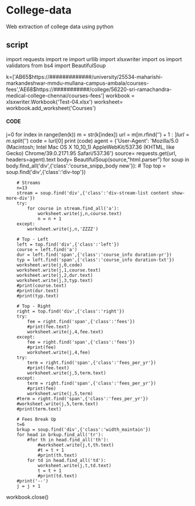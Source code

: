 # College-data
Web extraction of college data using python

## script ##

import requests
import re
import urllib
import xlsxwriter
import os
import validators
from bs4 import BeautifulSoup

k=['AB65$https://#############/university/25534-maharishi-markandeshwar-mmdu-mullana-campus-ambala/courses-fees','AE68$https://###########/college/56220-sri-ramachandra-medical-college-chennai/courses-fees']
workbook = xlsxwriter.Workbook('Test-04.xlsx')
worksheet= workbook.add_worksheet('Courses')

#### CODE ####
j=0
for index in range(len(k))
    m = str(k[index])
    url = m[m.rfind('$')+1:]
    lurl = m.split('$')
    code = lurl[0]
    print (code)
    agent = {'User-Agent': 'Mozilla/5.0 (Macintosh; Intel Mac OS X 10_10_1) AppleWebKit/537.36 (KHTML, like Gecko) Chrome/39.0.2171.95 Safari/537.36'}
    source= requests.get(url, headers=agent).text
    body= BeautifulSoup(source,"html.parser")
    for soup in body.find_all('div',{'class':'course_snipp_body new'}):
        # Top
        top = soup.find('div',{'class':'div-top'})
        
        # Streams
        n=13
        stream = soup.find('div',{'class':'div-stream-list content show-more-div'})
        try:
            for course in stream.find_all('a'):
                worksheet.write(j,n,course.text)
                n = n + 1
        except:
            worksheet.write(j,n,'ZZZZ')

        # Top - Left
        left = top.find('div',{'class':'left'})
        course = left.find('a')
        dur = left.find('span',{'class':'course_info duration-yr'})
        typ = left.find('span',{'class':'course_info duration-txt'})
        worksheet.write(j,0,code)
        worksheet.write(j,1,course.text)
        worksheet.write(j,2,dur.text)
        worksheet.write(j,3,typ.text)
        #print(course.text)
        #print(dur.text)
        #print(typ.text)

        # Top - Right
        right = top.find('div',{'class':'right'})
        try:
            fee = right.find('span',{'class':'fees'})
            #print(fee.text)
            worksheet.write(j,4,fee.text)
        except:
            fee = right.find('span',{'class':'fees'})
            #print(fee)
            worksheet.write(j,4,fee)
        try:
            term = right.find('span',{'class':'fees_per_yr'})
            #print(fee.text)
            worksheet.write(j,5,term.text)
        except:
            term = right.find('span',{'class':'fees_per_yr'})
            #print(fee)
            worksheet.write(j,5,term)
        #term = right.find('span',{'class':'fees_per_yr'})
        #worksheet.write(j,5,term.text)
        #print(term.text)

        # Fees Break Up
        t=6
        brkup = soup.find('div',{'class':'width_maintain'})
        for head in brkup.find_all('tr'):
            #for th in head.find_all('th'):
                #worksheet.write(j,t,th.text)
                #t = t + 1
                #print(th.text)
            for td in head.find_all('td'):
                worksheet.write(j,t,td.text)
                t = t + 1
                #print(td.text)
        #print('--')
        j = j + 1
workbook.close()
